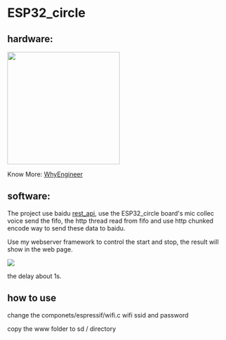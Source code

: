 # ESP32_circle

## hardware:
<img src="https://wiki.whyengineer.com/images/c/c3/Esp32_480x480.png" width=256 height=256 />

Know More:
[WhyEngineer](https://www.whyengineer.com/esp32/)

## software:
The project use baidu [rest_api](http://yuyin.baidu.com/docs/asr/57), use the ESP32_circle board's mic collec voice send the fifo,
the http thread read from fifo and use http chunked encode way to send these data to baidu.

Use my webserver framework to control the start and stop, the result will show in the web page.

<img src="https://wiki.whyengineer.com/images/1/10/3.png"/>


the delay about 1s.

## how to use 
change the componets/espressif/wifi.c wifi ssid and password

copy the www folder to sd / directory
